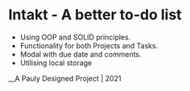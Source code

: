 # Intakt - A better to-do list


- Using OOP and SOLID principles.
- Functionality for both Projects and Tasks.
- Modal with due date and comments.
- Utilising local storage

__A Pauly Designed Project | 2021

